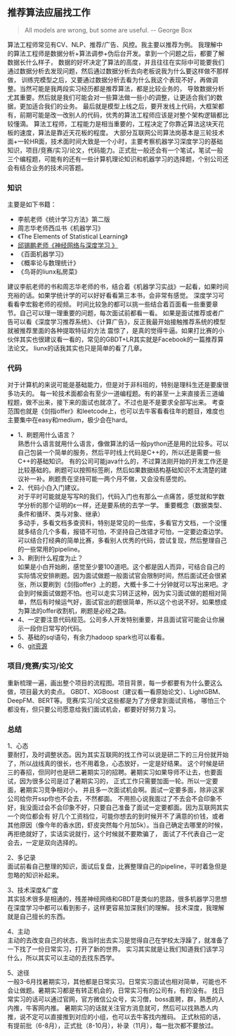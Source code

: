 ## 推荐算法应届找工作
> All models are wrong, but some are useful.   -- George Box

算法工程师常见有CV、NLP、推荐/广告、风控。我主要以推荐为例。
我理解中的算法工程师是数据分析+算法调参+伪后台开发。拿到一个问题之后，都要了解数据长什么样子，
数据的好坏决定了算法的高度，并且往往在实际中可能要我们通过数据分析去发现问题，然后通过数据分析去向老板说我为什么要这样做不那样做，
训练完模型之后，又要通过数据分析去看为什么我这个表现不好，再做调整。当然可能是我两段实习经历都是推荐算法，都是比较业务的，
导致数据分析尤其重要。然后就是我们可能会对一些算法做一些小的调整，让更适合我们的数据，更加适合我们的业务。
最后就是模型上线之后，要开发线上代码，大框架都有，前期可能是改一改别人的代码，优秀的算法工程师应该是对整个架构逻辑都比较懂滴。
算法工程师，工程能力是相当重要的，工程决定了你靠近算法这块天花板的速度，算法是靠近天花板的程度。
大部分互联网公司算法岗基本是三轮技术面+一轮HR面，技术面时间大致是一个小时，主要考察机器学习深度学习的基础知识，项目/竞赛/实习/论文，代码能力。正式批一般还会有一个笔试，笔试一般三个编程题，可能有的还有一些计算机理论知识和机器学习的选择题，个别公司还会有结合业务的技术问答题。

### 知识
主要是如下书籍：<br>
* 李航老师《统计学习方法》第二版
* 周志华老师西瓜书《机器学习》 
* 《The Elements of Statistical Learning》
* [邱锡鹏老师《神经网络与深度学习 》](https://github.com/nndl/nndl.github.io)
* 《百面机器学习》
* 《概率论与数理统计》
* 《鸟哥的liunx私房菜》<br>

建议李航老师的书和周志华老师的书，结合着《机器学习实战》一起看，如果时间充裕的话。如果学统计学的可以好好看看第三本书，会非常有感觉。
深度学习可看看李宏毅老师的视频。
时间比较急的都可以挑一些结合着百面看一些重要章节。自己可以理一理重要的问题，每次面试前都看一看。
如果是面试推荐或者广告可以看《深度学习推荐系统》、《计算广告》，反正我最开始接触推荐系统的模型就被推荐里面的各种提取特征的方法
震惊了，是真的觉得牛逼。如果打比赛的小伙伴其实也很建议看一看的，常见的GBDT+LR其实就是Facebook的一篇推荐算法论文。
liunx的话我其实也只是简单的看了几章。

### 代码
对于计算机的来说可能是基础能力，但是对于非科班的，特别是理科生还是要废很多功夫的。
每一轮技术面都会有至少一道编程题。有的甚至一上来直接丢三道编程题，做不出来，接下来的面试也就凉了。不过也是不是要求全部写出来。
考查范围也就是《剑指offer》和leetcode上，也可以去牛客看看往年的题目，难度也主要集中在easy和medium，极少会在hard。<br>
* 1、刷题用什么语言？<br>
熟悉什么语言就用什么语言，像做算法的话一般python还是用的比较多。可以自己包装一个简单的服务，然后平时线上代码是C++的，所以还是需要一些C++的基础知识。
有的公司可能java什么的，不过算法刚开始的开发工作还是比较基础的。刷题可以按照标签刷，然后如果数据结构基础知识不太清楚的建议补一补。刷题贵在坚持可能一两个月不做，又会没有感觉的。
* 2、代码小白入门建议。<br>
对于平时可能就是写写R的我们，代码入门也有那么一点痛苦，感觉就和学数学分析的那个证明的ε一样，还是要系统的去学一学。
重要概念（数据类型、条件和循环、类与对象、继承）<br>
多动手，多看文档多查资料，特别是常见的一些库，多看官方文档，一个没懂就多结合几个多看，报错不可怕，不坚持自己改错才可怕，一定要边查边学。
可以结合打经典的简单比赛，多看别人优秀的代码，尝试复现，然后整理自己的一些常用的pipeline。
* 3、刷到什么程度为止？<br>
如果是小白开始刷，感觉至少要100道吧。这个都是因人而异，可结合自己的实际情况安排刷题。因为面试做题一般面试官会限制时间，然后面试还会很紧张，所以要刷到《剑指offer》上的题，大概十多二十分钟就可以写出来吧。才会到时候面试做题不怕。也可以走实习转正这种，因为实习面试做的题相对简单，然后有时候运气好，面试官出的题很简单，所以这个也说不好。如果想成为算法的offer收割机，刷题是必经之路。
* 4、一定要注意代码规范。公司多人开发特别重要，并且面试官可能会让你展示一段你日常写的代码。
* 5、基础的sql语句，有余力hadoop spark也可以看看。<br>
* 6、[git资源](https://github.com/CyC2018/CS-Notes)

### 项目/竞赛/实习/论文
重新梳理一遍，画出整个项目的流程图。项目背景，每一步都要有为什么要这么做，项目最大的卖点。
GBDT、XGBoost（建议看一看原始论文）、LightGBM、DeepFM、BERT等。竞赛/实习/论文这些都是为了方便拿到面试资格，
哪怕三个都没有，但只要公司愿意给我们面试机会，都要好好努力复习。

### 总结
1、心态<br>
要耐打，及时调整状态。因为其实互联网的找工作可以说是研二下的三月份就开始了，所以战线真的很长，也不用着急，心态放好，一定是好结果。
这个时候是研三的春招，但同时也是研二暑期实习的招聘。暑期实习如果导师不让去，也要面试，因为很多公司是过了暑期实习的，
正式工作只需要加面一轮。所以一定要面，暑期实习竞争相对小，
并且多一次面试机会啊。面试一定要多面，除非这家公司给你开ssp你也不会去，不然都面。
不用担心说我面过了不去会不会印象不好，我没面过会不会印象不好，只要自己准备了面试一定要都面。因为互联网其实一个岗位都会有
好几个工资档位，可能你想去的到时候开不了满意的价钱，或者其他原因（像今年的香水团，虾皮突然每个月加5k）。当自己确定去哪里的时候，再拒绝就好了，实话实说就行，这个时候就不要欺骗了，
面试了不代表自己一定会去，一定是双向选择的。

2、多记录<br>
面试前看自己整理的知识，面试后复盘，比赛整理自己的pipeline，平时着急但是忽略的知识补起来。

3、技术深度&广度<br>
其实技术很多是相通的，残差神经网络和GBDT是类似的思路，很多机器学习思想在深度学习中都可以看到影子，这样更容易加深我们的理解。
技术深度，我理解就是自己擅长的东西。

4、主动<br>
主动的去改变自己的状态，我当时出去实习是觉得自己在学校太浮躁了，就准备了一下找了一份日常实习，打开了新的世界。
实习其实就是让我们知道我们该学习什么，所以其实可以主动的去找东西学。

5、途径<br>
一般3-6月找暑期实习，其他都是日常实习。日常实习面试也相对简单，可能也不会让做题。暑期实习都是有转正机会的，日常实习有的公司有，有的没有。
找日常实习的话可以通过官网，官方微信公众号，实习僧，boss直聘，群，熟悉的人内推，牛客网内推。
暑期实习的话就关注官方消息就可，然后可以找熟悉人内推，说不定可以直接推到对应的小组，也可以去牛客找内推码。
正式秋招的话，有提前批（6-8月），正式批（8-10月），补录（11月），每一批次都不要放过。












